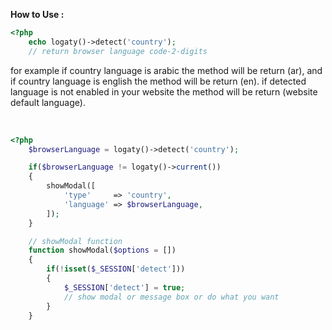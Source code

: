 **How to Use :**

```php
<?php
    echo logaty()->detect('country');
    // return browser language code-2-digits

```

for example if country language is arabic the method will be return (ar),
and if country language is english the method will be return (en).
if detected language is not enabled in your website the method will be return (website default language). 

<br>

```php
<?php
    $browserLanguage = logaty()->detect('country');

    if($browserLanguage != logaty()->current())
    {
        showModal([
            'type'     => 'country',
            'language' => $browserLanguage,
        ]);
    }

    // showModal function
    function showModal($options = [])
    {
        if(!isset($_SESSION['detect']))
        {
            $_SESSION['detect'] = true;
            // show modal or message box or do what you want
        }
    }

        
```